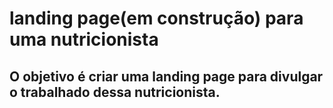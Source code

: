 # landing page(em construção) para uma nutricionista 
## O objetivo é criar uma landing page para divulgar o trabalhado dessa nutricionista. 
